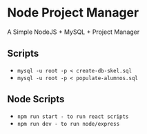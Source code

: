 # Node Project Manager
A Simple NodeJS + MySQL + Project Manager


## Scripts

* `mysql -u root -p < create-db-skel.sql`
* `mysql -u root -p < populate-alumnos.sql`

## Node Scripts

* `npm run start - to run react scripts`
* `npm run dev - to run node/express`